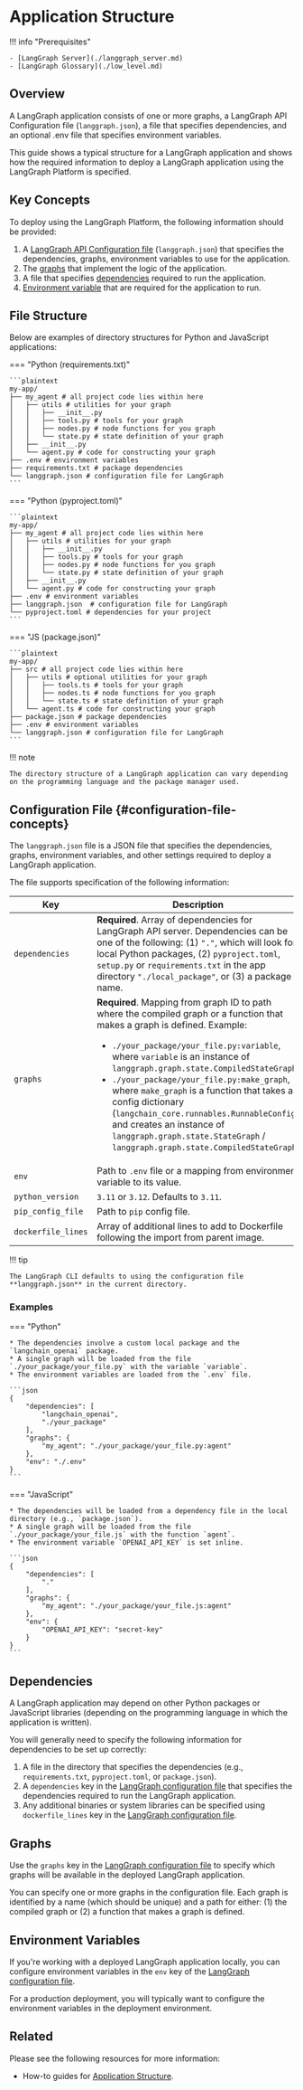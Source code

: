 # Application Structure

!!! info "Prerequisites"

    - [LangGraph Server](./langgraph_server.md)
    - [LangGraph Glossary](./low_level.md)

## Overview

A LangGraph application consists of one or more graphs, a LangGraph API Configuration file (`langgraph.json`), a file that specifies dependencies, and an optional .env file that specifies environment variables.

This guide shows a typical structure for a LangGraph application and shows how the required information to deploy a LangGraph application using the LangGraph Platform is specified.

## Key Concepts

To deploy using the LangGraph Platform, the following information should be provided:

1. A [LangGraph API Configuration file](#configuration-file-concepts) (`langgraph.json`) that specifies the dependencies, graphs, environment variables to use for the application.
2. The [graphs](#graphs) that implement the logic of the application.
3. A file that specifies [dependencies](#dependencies) required to run the application.
4. [Environment variable](#environment-variables) that are required for the application to run.

## File Structure

Below are examples of directory structures for Python and JavaScript applications:

=== "Python (requirements.txt)"

    ```plaintext
    my-app/
    ├── my_agent # all project code lies within here
    │   ├── utils # utilities for your graph
    │   │   ├── __init__.py
    │   │   ├── tools.py # tools for your graph
    │   │   ├── nodes.py # node functions for you graph
    │   │   └── state.py # state definition of your graph
    │   ├── __init__.py
    │   └── agent.py # code for constructing your graph
    ├── .env # environment variables
    ├── requirements.txt # package dependencies
    └── langgraph.json # configuration file for LangGraph
    ```
=== "Python (pyproject.toml)"

    ```plaintext
    my-app/
    ├── my_agent # all project code lies within here
    │   ├── utils # utilities for your graph
    │   │   ├── __init__.py
    │   │   ├── tools.py # tools for your graph
    │   │   ├── nodes.py # node functions for you graph
    │   │   └── state.py # state definition of your graph
    │   ├── __init__.py
    │   └── agent.py # code for constructing your graph
    ├── .env # environment variables
    ├── langgraph.json  # configuration file for LangGraph
    └── pyproject.toml # dependencies for your project
    ```

=== "JS (package.json)"

    ```plaintext
    my-app/
    ├── src # all project code lies within here
    │   ├── utils # optional utilities for your graph
    │   │   ├── tools.ts # tools for your graph
    │   │   ├── nodes.ts # node functions for you graph
    │   │   └── state.ts # state definition of your graph
    │   └── agent.ts # code for constructing your graph
    ├── package.json # package dependencies
    ├── .env # environment variables
    └── langgraph.json # configuration file for LangGraph
    ```

!!! note

    The directory structure of a LangGraph application can vary depending on the programming language and the package manager used.


## Configuration File {#configuration-file-concepts}

The `langgraph.json` file is a JSON file that specifies the dependencies, graphs, environment variables, and other settings required to deploy a LangGraph application.

The file supports specification of the following information:


| Key                | Description                                                                                                                                                                                                                                                                                                                                                                                                                                                                                                                                  |
|--------------------|----------------------------------------------------------------------------------------------------------------------------------------------------------------------------------------------------------------------------------------------------------------------------------------------------------------------------------------------------------------------------------------------------------------------------------------------------------------------------------------------------------------------------------------------|
| `dependencies`     | **Required**. Array of dependencies for LangGraph API server. Dependencies can be one of the following: (1) `"."`, which will look for local Python packages, (2) `pyproject.toml`, `setup.py` or `requirements.txt` in the app directory `"./local_package"`, or (3) a package name.                                                                                                                                                                                                                                                        |
| `graphs`           | **Required**. Mapping from graph ID to path where the compiled graph or a function that makes a graph is defined. Example: <ul><li>`./your_package/your_file.py:variable`, where `variable` is an instance of `langgraph.graph.state.CompiledStateGraph`</li><li>`./your_package/your_file.py:make_graph`, where `make_graph` is a function that takes a config dictionary (`langchain_core.runnables.RunnableConfig`) and creates an instance of `langgraph.graph.state.StateGraph` / `langgraph.graph.state.CompiledStateGraph`.</li></ul> |
| `env`              | Path to `.env` file or a mapping from environment variable to its value.                                                                                                                                                                                                                                                                                                                                                                                                                                                                     |
| `python_version`   | `3.11` or `3.12`. Defaults to `3.11`.                                                                                                                                                                                                                                                                                                                                                                                                                                                                                                        |
| `pip_config_file`  | Path to `pip` config file.                                                                                                                                                                                                                                                                                                                                                                                                                                                                                                                   |
| `dockerfile_lines` | Array of additional lines to add to Dockerfile following the import from parent image.                                                                                                                                                                                                                                                                                                                                                                                                                                                       |
!!! tip

    The LangGraph CLI defaults to using the configuration file **langgraph.json** in the current directory.


### Examples

=== "Python"

    * The dependencies involve a custom local package and the `langchain_openai` package.
    * A single graph will be loaded from the file `./your_package/your_file.py` with the variable `variable`.
    * The environment variables are loaded from the `.env` file.

    ```json
    {
        "dependencies": [
            "langchain_openai",
            "./your_package"
        ],
        "graphs": {
            "my_agent": "./your_package/your_file.py:agent"
        },
        "env": "./.env"
    }
    ```

=== "JavaScript"

    * The dependencies will be loaded from a dependency file in the local directory (e.g., `package.json`).
    * A single graph will be loaded from the file `./your_package/your_file.js` with the function `agent`.
    * The environment variable `OPENAI_API_KEY` is set inline.

    ```json
    {
        "dependencies": [
            "."
        ],
        "graphs": {
            "my_agent": "./your_package/your_file.js:agent"
        },
        "env": {
            "OPENAI_API_KEY": "secret-key"
        }
    }
    ```

## Dependencies

A LangGraph application may depend on other Python packages or JavaScript libraries (depending on the programming language in which the application is written).

You will generally need to specify the following information for dependencies to be set up correctly:

1. A file in the directory that specifies the dependencies (e.g., `requirements.txt`, `pyproject.toml`, or `package.json`).
2. A `dependencies` key in the [LangGraph configuration file](#configuration-file-concepts) that specifies the dependencies required to run the LangGraph application.
3. Any additional binaries or system libraries can be specified using `dockerfile_lines` key in the [LangGraph configuration file](#configuration-file-concepts).

## Graphs

Use the `graphs` key in the [LangGraph configuration file](#configuration-file-concepts) to specify which graphs will be available in the deployed LangGraph application.

You can specify one or more graphs in the configuration file. Each graph is identified by a name (which should be unique) and a path for either: (1) the compiled graph or (2) a function that makes a graph is defined.

## Environment Variables

If you're working with a deployed LangGraph application locally, you can configure environment variables in the `env` key of the [LangGraph configuration file](#configuration-file-concepts).

For a production deployment, you will typically want to configure the environment variables in the deployment environment.

## Related

Please see the following resources for more information:

- How-to guides for [Application Structure](../how-tos/index.md#application-structure).
